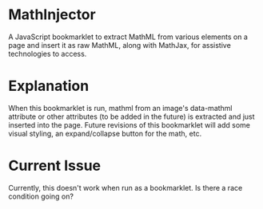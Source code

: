 # MathInjector
A JavaScript bookmarklet to extract MathML from various elements on a page and insert it as raw MathML, along with MathJax,  for assistive technologies to access.

# Explanation
When this bookmarklet is run, mathml from an image's data-mathml attribute or other attributes (to be added in the future) is extracted and just inserted into the page. Future revisions of this bookmarklet will add some visual styling, an expand/collapse button for the math, etc.

# Current Issue
Currently, this doesn't work when run as a bookmarklet. Is there a race condition going on?
